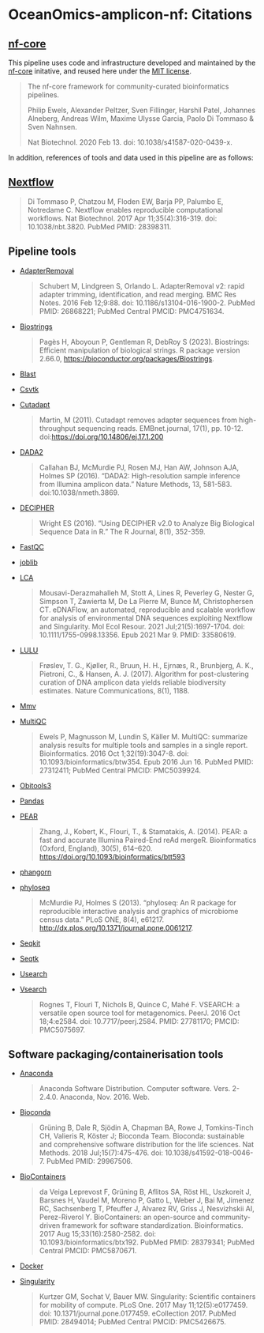 # OceanOmics-amplicon-nf: Citations

## [nf-core](https://pubmed.ncbi.nlm.nih.gov/32055031/)

This pipeline uses code and infrastructure developed and maintained by the [nf-core](https://nf-co.re) initative, and reused here under the [MIT license](https://github.com/nf-core/tools/blob/master/LICENSE).

> The nf-core framework for community-curated bioinformatics pipelines.
>
> Philip Ewels, Alexander Peltzer, Sven Fillinger, Harshil Patel, Johannes Alneberg, Andreas Wilm, Maxime Ulysse Garcia, Paolo Di Tommaso & Sven Nahnsen.
>
> Nat Biotechnol. 2020 Feb 13. doi: 10.1038/s41587-020-0439-x.

In addition, references of tools and data used in this pipeline are as follows:

## [Nextflow](https://pubmed.ncbi.nlm.nih.gov/28398311/)

> Di Tommaso P, Chatzou M, Floden EW, Barja PP, Palumbo E, Notredame C. Nextflow enables reproducible computational workflows. Nat Biotechnol. 2017 Apr 11;35(4):316-319. doi: 10.1038/nbt.3820. PubMed PMID: 28398311.

## Pipeline tools

- [AdapterRemoval](https://pubmed.ncbi.nlm.nih.gov/26868221/)

  > Schubert M, Lindgreen S, Orlando L. AdapterRemoval v2: rapid adapter trimming, identification, and read merging. BMC Res Notes. 2016 Feb 12;9:88. doi: 10.1186/s13104-016-1900-2. PubMed PMID: 26868221; PubMed Central PMCID: PMC4751634.

- [Biostrings](https://bioconductor.org/packages/release/bioc/html/Biostrings.html)

  > Pagès H, Aboyoun P, Gentleman R, DebRoy S (2023). Biostrings: Efficient manipulation of biological strings. R package version 2.66.0, https://bioconductor.org/packages/Biostrings.

- [Blast](https://www.ncbi.nlm.nih.gov/books/NBK279690/)

- [Csvtk](https://bioinf.shenwei.me/csvtk/usage/)

- [Cutadapt](https://journal.embnet.org/index.php/embnetjournal/article/view/200/479)

  > Martin, M (2011). Cutadapt removes adapter sequences from high-throughput sequencing reads. EMBnet.journal, 17(1), pp. 10-12. doi:https://doi.org/10.14806/ej.17.1.200

- [DADA2](https://www.bioconductor.org/packages/release/bioc/html/dada2.html)

  > Callahan BJ, McMurdie PJ, Rosen MJ, Han AW, Johnson AJA, Holmes SP (2016). “DADA2: High-resolution sample inference from Illumina amplicon data.” Nature Methods, 13, 581-583. doi:10.1038/nmeth.3869.

- [DECIPHER](https://bioconductor.org/packages/release/bioc/html/DECIPHER.html)

  > Wright ES (2016). “Using DECIPHER v2.0 to Analyze Big Biological Sequence Data in R.” The R Journal, 8(1), 352-359.

- [FastQC](https://www.bioinformatics.babraham.ac.uk/projects/fastqc/)

- [joblib](https://joblib.readthedocs.io/en/stable/)

- [LCA](https://github.com/mahsa-mousavi/eDNAFlow/tree/master/LCA_taxonomyAssignment_scripts)

  > Mousavi-Derazmahalleh M, Stott A, Lines R, Peverley G, Nester G, Simpson T, Zawierta M, De La Pierre M, Bunce M, Christophersen CT. eDNAFlow, an automated, reproducible and scalable workflow for analysis of environmental DNA sequences exploiting Nextflow and Singularity. Mol Ecol Resour. 2021 Jul;21(5):1697-1704. doi: 10.1111/1755-0998.13356. Epub 2021 Mar 9. PMID: 33580619.

- [LULU](https://www.nature.com/articles/s41467-017-01312-x)

  > Frøslev, T. G., Kjøller, R., Bruun, H. H., Ejrnæs, R., Brunbjerg, A. K., Pietroni, C., & Hansen, A. J. (2017). Algorithm for post-clustering curation of DNA amplicon data yields reliable biodiversity estimates. Nature Communications, 8(1), 1188.

- [Mmv](https://ss64.com/bash/mmv.html)

- [MultiQC](https://pubmed.ncbi.nlm.nih.gov/27312411/)

  > Ewels P, Magnusson M, Lundin S, Käller M. MultiQC: summarize analysis results for multiple tools and samples in a single report. Bioinformatics. 2016 Oct 1;32(19):3047-8. doi: 10.1093/bioinformatics/btw354. Epub 2016 Jun 16. PubMed PMID: 27312411; PubMed Central PMCID: PMC5039924.

- [Obitools3](https://git.metabarcoding.org/obitools/obitools3)

- [Pandas](https://pandas.pydata.org/)

- [PEAR](https://www.ncbi.nlm.nih.gov/pmc/articles/PMC3933873/)

  > Zhang, J., Kobert, K., Flouri, T., & Stamatakis, A. (2014). PEAR: a fast and accurate Illumina Paired-End reAd mergeR. Bioinformatics (Oxford, England), 30(5), 614–620. https://doi.org/10.1093/bioinformatics/btt593

- [phangorn](https://cran.r-project.org/web/packages/phangorn/index.html)

- [phyloseq](https://www.bioconductor.org/packages/release/bioc/html/phyloseq.html)

  > McMurdie PJ, Holmes S (2013). “phyloseq: An R package for reproducible interactive analysis and graphics of microbiome census data.” PLoS ONE, 8(4), e61217. http://dx.plos.org/10.1371/journal.pone.0061217.

- [Seqkit](https://bioinf.shenwei.me/seqkit/)

- [Seqtk](https://github.com/lh3/seqtk)

- [Usearch](https://www.drive5.com/usearch/)

- [Vsearch](https://pubmed.ncbi.nlm.nih.gov/27781170/)
  > Rognes T, Flouri T, Nichols B, Quince C, Mahé F. VSEARCH: a versatile open source tool for metagenomics. PeerJ. 2016 Oct 18;4:e2584. doi: 10.7717/peerj.2584. PMID: 27781170; PMCID: PMC5075697.

## Software packaging/containerisation tools

- [Anaconda](https://anaconda.com)

  > Anaconda Software Distribution. Computer software. Vers. 2-2.4.0. Anaconda, Nov. 2016. Web.

- [Bioconda](https://pubmed.ncbi.nlm.nih.gov/29967506/)

  > Grüning B, Dale R, Sjödin A, Chapman BA, Rowe J, Tomkins-Tinch CH, Valieris R, Köster J; Bioconda Team. Bioconda: sustainable and comprehensive software distribution for the life sciences. Nat Methods. 2018 Jul;15(7):475-476. doi: 10.1038/s41592-018-0046-7. PubMed PMID: 29967506.

- [BioContainers](https://pubmed.ncbi.nlm.nih.gov/28379341/)

  > da Veiga Leprevost F, Grüning B, Aflitos SA, Röst HL, Uszkoreit J, Barsnes H, Vaudel M, Moreno P, Gatto L, Weber J, Bai M, Jimenez RC, Sachsenberg T, Pfeuffer J, Alvarez RV, Griss J, Nesvizhskii AI, Perez-Riverol Y. BioContainers: an open-source and community-driven framework for software standardization. Bioinformatics. 2017 Aug 15;33(16):2580-2582. doi: 10.1093/bioinformatics/btx192. PubMed PMID: 28379341; PubMed Central PMCID: PMC5870671.

- [Docker](https://dl.acm.org/doi/10.5555/2600239.2600241)

- [Singularity](https://pubmed.ncbi.nlm.nih.gov/28494014/)
  > Kurtzer GM, Sochat V, Bauer MW. Singularity: Scientific containers for mobility of compute. PLoS One. 2017 May 11;12(5):e0177459. doi: 10.1371/journal.pone.0177459. eCollection 2017. PubMed PMID: 28494014; PubMed Central PMCID: PMC5426675.
